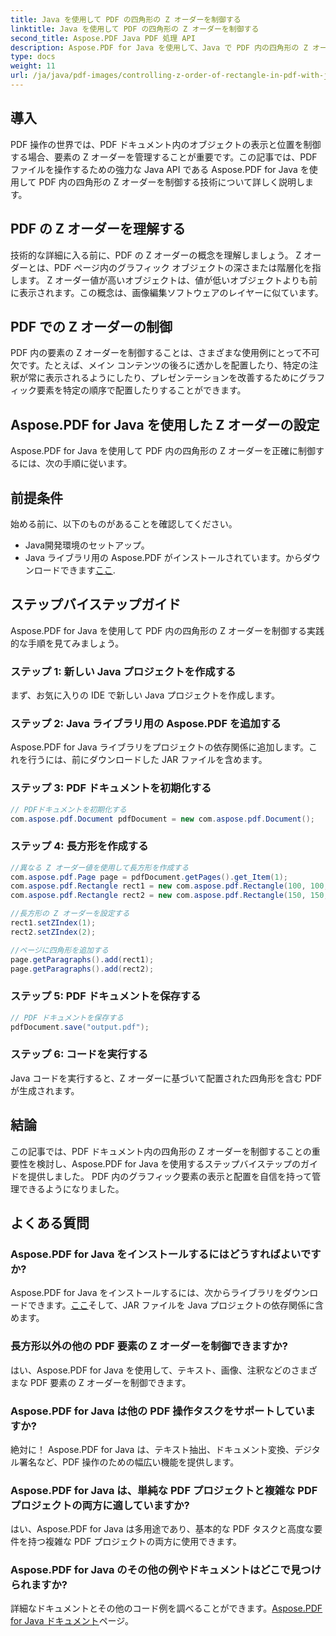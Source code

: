 ```yaml
---
title: Java を使用して PDF の四角形の Z オーダーを制御する
linktitle: Java を使用して PDF の四角形の Z オーダーを制御する
second_title: Aspose.PDF Java PDF 処理 API
description: Aspose.PDF for Java を使用して、Java で PDF 内の四角形の Z オーダーを制御する方法を学びます。 PDF を正確に操作するためのステップバイステップのガイド。
type: docs
weight: 11
url: /ja/java/pdf-images/controlling-z-order-of-rectangle-in-pdf-with-java/
---
```


## 導入

PDF 操作の世界では、PDF ドキュメント内のオブジェクトの表示と位置を制御する場合、要素の Z オーダーを管理することが重要です。この記事では、PDF ファイルを操作するための強力な Java API である Aspose.PDF for Java を使用して PDF 内の四角形の Z オーダーを制御する技術について詳しく説明します。

## PDF の Z オーダーを理解する

技術的な詳細に入る前に、PDF の Z オーダーの概念を理解しましょう。 Z オーダーとは、PDF ページ内のグラフィック オブジェクトの深さまたは階層化を指します。 Z オーダー値が高いオブジェクトは、値が低いオブジェクトよりも前に表示されます。この概念は、画像編集ソフトウェアのレイヤーに似ています。

## PDF での Z オーダーの制御

PDF 内の要素の Z オーダーを制御することは、さまざまな使用例にとって不可欠です。たとえば、メイン コンテンツの後ろに透かしを配置したり、特定の注釈が常に表示されるようにしたり、プレゼンテーションを改善するためにグラフィック要素を特定の順序で配置したりすることができます。

## Aspose.PDF for Java を使用した Z オーダーの設定

Aspose.PDF for Java を使用して PDF 内の四角形の Z オーダーを正確に制御するには、次の手順に従います。

## 前提条件

始める前に、以下のものがあることを確認してください。

- Java開発環境のセットアップ。
-  Java ライブラリ用の Aspose.PDF がインストールされています。からダウンロードできます[ここ](https://releases.aspose.com/pdf/java/).

## ステップバイステップガイド

Aspose.PDF for Java を使用して PDF 内の四角形の Z オーダーを制御する実践的な手順を見てみましょう。

### ステップ 1: 新しい Java プロジェクトを作成する

まず、お気に入りの IDE で新しい Java プロジェクトを作成します。

### ステップ 2: Java ライブラリ用の Aspose.PDF を追加する

Aspose.PDF for Java ライブラリをプロジェクトの依存関係に追加します。これを行うには、前にダウンロードした JAR ファイルを含めます。

### ステップ 3: PDF ドキュメントを初期化する

```java
// PDFドキュメントを初期化する
com.aspose.pdf.Document pdfDocument = new com.aspose.pdf.Document();
```

### ステップ 4: 長方形を作成する

```java
//異なる Z オーダー値を使用して長方形を作成する
com.aspose.pdf.Page page = pdfDocument.getPages().get_Item(1);
com.aspose.pdf.Rectangle rect1 = new com.aspose.pdf.Rectangle(100, 100, 200, 200);
com.aspose.pdf.Rectangle rect2 = new com.aspose.pdf.Rectangle(150, 150, 250, 250);

//長方形の Z オーダーを設定する
rect1.setZIndex(1);
rect2.setZIndex(2);

//ページに四角形を追加する
page.getParagraphs().add(rect1);
page.getParagraphs().add(rect2);
```

### ステップ 5: PDF ドキュメントを保存する

```java
// PDF ドキュメントを保存する
pdfDocument.save("output.pdf");
```

### ステップ 6: コードを実行する

Java コードを実行すると、Z オーダーに基づいて配置された四角形を含む PDF が生成されます。

## 結論

この記事では、PDF ドキュメント内の四角形の Z オーダーを制御することの重要性を検討し、Aspose.PDF for Java を使用するステップバイステップのガイドを提供しました。 PDF 内のグラフィック要素の表示と配置を自信を持って管理できるようになりました。

## よくある質問

### Aspose.PDF for Java をインストールするにはどうすればよいですか?

Aspose.PDF for Java をインストールするには、次からライブラリをダウンロードできます。[ここ](https://releases.aspose.com/pdf/java/)そして、JAR ファイルを Java プロジェクトの依存関係に含めます。

### 長方形以外の他の PDF 要素の Z オーダーを制御できますか?

はい、Aspose.PDF for Java を使用して、テキスト、画像、注釈などのさまざまな PDF 要素の Z オーダーを制御できます。

### Aspose.PDF for Java は他の PDF 操作タスクをサポートしていますか?

絶対に！ Aspose.PDF for Java は、テキスト抽出、ドキュメント変換、デジタル署名など、PDF 操作のための幅広い機能を提供します。

### Aspose.PDF for Java は、単純な PDF プロジェクトと複雑な PDF プロジェクトの両方に適していますか?

はい、Aspose.PDF for Java は多用途であり、基本的な PDF タスクと高度な要件を持つ複雑な PDF プロジェクトの両方に使用できます。

### Aspose.PDF for Java のその他の例やドキュメントはどこで見つけられますか?

詳細なドキュメントとその他のコード例を調べることができます。[Aspose.PDF for Java ドキュメント](https://reference.aspose.com/pdf/java/)ページ。